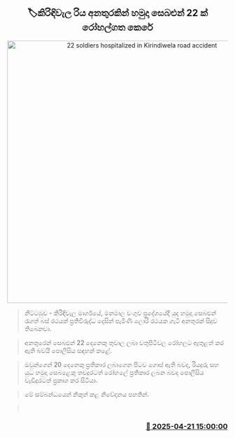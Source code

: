 <p align='center'><b><h2 align='center' title='22 soldiers hospitalized in Kirindiwela road accident'>🏷කිරිඳිවැල රිය අනතුරකින් හමුදා සෙබළුන් 22 ක් රෝහල්ගත කෙරේ</h2></b></p>
<p align='center'><img src='https://helakuru.sgp1.cdn.digitaloceanspaces.com/esana/images/lib/bus-acc-army.jpg' width='600' alt='22 soldiers hospitalized in Kirindiwela road accident'></p>

> නිට්ටඹුව - කිරිඳිවැල මාර්ගයේ, මනමාල වංගුව ප්‍රදේශයේදී යුද හමුදා සෙබළුන් රැගත් බස් රථයක් ප්‍රතිවිරුද්ධ දෙසින් පැමිණි ලොරි රථයක ගැටී අනතුරක් සිදුව තිබෙනවා.

> අනතුරෙන් සෙබළුන් 22 දෙනෙකු තුවාල ලබා වතුපිටිවල රෝහලට ඇතුළත් කර ඇති බවයි පොලීසිය සඳහන් කළේ.

> ඔවුන්ගෙන් 20 දෙනෙකු ප්‍රතිකාර ලබාගෙන පිටව ගොස් ඇති බවද, රියදුරු සහ යුධ හමුදා සෙබළෙකු තවදුරටත් රෝහලේ ප්‍රතිකාර ලබන බවද පොලීසිය වැඩිදුරටත් ප්‍රකාශ ක‍ර සිටියා.

> මේ සම්බන්ධයෙන් නිකුත් කළ නිවේදනය පහතින්.

>  



<h3 align='right'><a href='https://www.helakuru.lk/esana/p/109382/'>📅 2025-04-21 15:00:00</a></h3>
